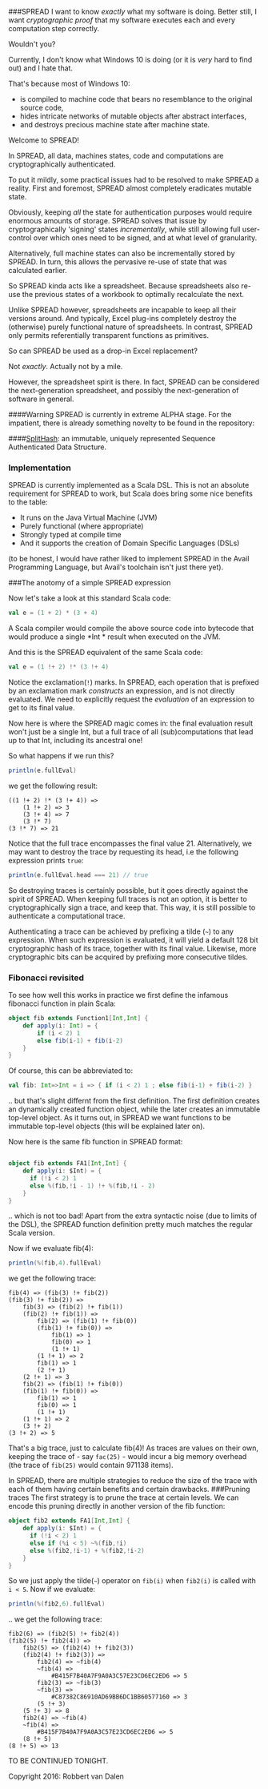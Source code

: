 ###SPREAD
I want to know *exactly* what my software is doing. Better still, I want *cryptographic proof* that my software executes each and every computation step correctly.

Wouldn't you?

Currently, I don't know what Windows 10 is doing (or it is *very* hard to find out) and I hate that.

That's because most of Windows 10:

* is compiled to machine code that bears no resemblance to the original source code,
* hides intricate networks of mutable objects after abstract interfaces,
* and destroys precious machine state after machine state.

Welcome to SPREAD!

In SPREAD, all data, machines states, code and computations are cryptographically authenticated.

To put it mildly, some practical issues had to be resolved to make SPREAD a reality. First and foremost, SPREAD almost completely eradicates mutable state.

Obviously, keeping *all* the state for authentication purposes would require enormous amounts of storage. SPREAD solves that issue by cryptographically 'signing' states *incrementally*, while still allowing full user-control over which ones need to be signed, and at what level of granularity.

Alternatively, full machine states can also be incrementally stored by SPREAD. In turn, this allows the pervasive re-use of state that was calculated earlier.

So SPREAD kinda acts like a spreadsheet. Because spreadsheets also re-use the previous states of a workbook to optimally recalculate the next.

Unlike SPREAD however, spreadsheets are incapable to keep all their versions around. And typically, Excel plug-ins completely destroy the (otherwise) purely functional nature of spreadsheets. In contrast, SPREAD only permits referentially transparent functions as primitives.

So can SPREAD be used as a drop-in Excel replacement?

Not *exactly*. Actually not by a mile.

However, the spreadsheet spirit is there. In fact, SPREAD can be considered the next-generation spreadsheet, and possibly the next-generation of software in general.

####Warning
SPREAD is currently in extreme ALPHA stage. For the impatient, there is already something novelty to be found in the repository:

####[SplitHash](https://github.com/odipar/spread/blob/master/src/spread/SplitHash.scala): an immutable, uniquely represented Sequence Authenticated Data Structure.

### Implementation
SPREAD is currently implemented as a Scala DSL. This is not an absolute requirement for SPREAD to work, but Scala does bring some nice benefits to the table:

* It runs on the Java Virtual Machine (JVM)
* Purely functional (where appropriate)
* Strongly typed at compile time
* And it supports the creation of Domain Specific Languages (DSLs)

(to be honest, I would have rather liked to implement SPREAD in the Avail Programming Language, but Avail's toolchain isn't just there yet).

###The anotomy of a simple SPREAD expression

Now let's take a look at this standard Scala code:
```scala
val e = (1 + 2) * (3 + 4)
```
A Scala compiler would compile the above source code into bytecode that would produce a single *Int * result when executed on the JVM.

And this is the SPREAD equivalent of the same Scala code:
```scala
val e = (1 !+ 2) !* (3 !+ 4)
```
Notice the exclamation(`!`) marks. In SPREAD, each operation that is prefixed by an exclamation mark *constructs* an expression, and is not directly evaluated. We need to explicitly request the *evaluation* of an expression to get to its final value.

Now here is where the SPREAD magic comes in: the final evaluation result won't just be a single Int, but a full trace of all (sub)computations that lead up to that Int, including its ancestral one!

So what happens if we run this?

```scala
println(e.fullEval)
```
we get the following result:
```
((1 !+ 2) !* (3 !+ 4)) =>
	(1 !+ 2) => 3
	(3 !+ 4) => 7
	(3 !* 7)
(3 !* 7) => 21
```

Notice that the full trace encompasses the final value 21. Alternatively, we may want to destroy the trace by requesting its head, i.e the following expression prints `true`:

```scala
println(e.fullEval.head === 21) // true
```

So destroying traces is certainly possible, but it goes directly against the spirit of SPREAD. When keeping full traces is not an option, it is better to cryptographically sign a trace, and keep that. This way, it is still possible to authenticate a computational trace.

Authenticating a trace can be achieved by prefixing a tilde (`~`) to any expression. When such expression is evaluated, it will yield a default 128 bit cryptographic hash of its trace, together with its final value. Likewise, more cryptographic bits can be acquired by prefixing more consecutive tildes.

### Fibonacci revisited
To see how well this works in practice we first define the infamous fibonacci function in plain Scala:

```scala
object fib extends Function1[Int,Int] {
    def apply(i: Int) = {
        if (i < 2) 1
        else fib(i-1) + fib(i-2)
    }
}
```
Of course, this can be abbreviated to:

```scala
val fib: Int=>Int = i => { if (i < 2) 1 ; else fib(i-1) + fib(i-2) }
```
.. but that's slight differnt from the first definition. The first definition creates an dynamically created function object, while the later creates an immutable top-level object. As it turns out, in SPREAD we want functions to be immutable top-level objects (this will be explained later on).

Now here is the same fib function in SPREAD format:
```scala

object fib extends FA1[Int,Int] {
    def apply(i: $Int) = {
      if (!i < 2) 1
      else %(fib,!i - 1) !+ %(fib,!i - 2)
    }
}
```
.. which is not too bad! Apart from the extra syntactic noise (due to limits of the DSL), the SPREAD function definition pretty much matches the regular Scala version.

Now if we evaluate fib(4):

```scala
println(%(fib,4).fullEval)
```
we get the following trace:
```
fib(4) => (fib(3) !+ fib(2))
(fib(3) !+ fib(2)) =>
	fib(3) => (fib(2) !+ fib(1))
	(fib(2) !+ fib(1)) =>
		fib(2) => (fib(1) !+ fib(0))
		(fib(1) !+ fib(0)) =>
			fib(1) => 1
			fib(0) => 1
			(1 !+ 1)
		(1 !+ 1) => 2
		fib(1) => 1
		(2 !+ 1)
	(2 !+ 1) => 3
	fib(2) => (fib(1) !+ fib(0))
	(fib(1) !+ fib(0)) =>
		fib(1) => 1
		fib(0) => 1
		(1 !+ 1)
	(1 !+ 1) => 2
	(3 !+ 2)
(3 !+ 2) => 5
```
That's a big trace, just to calculate fib(4)! As traces are values on their own, keeping the trace of - say `fac(25)` - would incur a big memory overhead (the trace of `fib(25)` would contain 971138 items).

In SPREAD, there are multiple strategies to reduce the size of the trace with each of them having certain benefits and certain drawbacks.
###Pruning traces
The first strategy is to prune the trace at certain levels. We can encode this pruning directly in another version of the fib function:
```scala
object fib2 extends FA1[Int,Int] {
    def apply(i: $Int) = {
      if (!i < 2) 1
      else if (%i < 5) ~%(fib,!i)
      else %(fib2,!i-1) + %(fib2,!i-2)
    }
}
```
So we just apply the tilde(`~`) operator on `fib(i)` when `fib2(i)` is called with `i < 5`. Now if we evaluate:
```scala
println(%(fib2,6).fullEval)
```
..  we get the following trace:
```
fib2(6) => (fib2(5) !+ fib2(4))
(fib2(5) !+ fib2(4)) =>
	fib2(5) => (fib2(4) !+ fib2(3))
	(fib2(4) !+ fib2(3)) =>
		fib2(4) => ~fib(4)
		~fib(4) =>
			#B415F7B40A7F9A0A3C57E23CD6EC2ED6 => 5
		fib2(3) => ~fib(3)
		~fib(3) =>
			#C87382C86910AD69BB6DC1BB60577160 => 3
		(5 !+ 3)
	(5 !+ 3) => 8
	fib2(4) => ~fib(4)
	~fib(4) =>
		#B415F7B40A7F9A0A3C57E23CD6EC2ED6 => 5
	(8 !+ 5)
(8 !+ 5) => 13
```

TO BE CONTINUED TONIGHT.

Copyright 2016: Robbert van Dalen